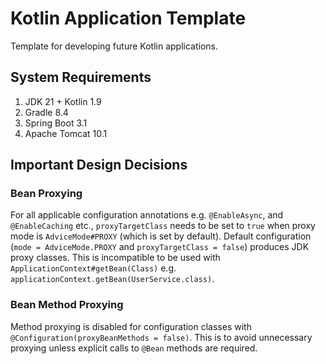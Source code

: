 # Kotlin Application Template
Template for developing future Kotlin applications.

## System Requirements

1. JDK 21 + Kotlin 1.9
2. Gradle 8.4
3. Spring Boot 3.1
4. Apache Tomcat 10.1

## Important Design Decisions

### Bean Proxying

For all applicable configuration annotations e.g. `@EnableAsync`, and `@EnableCaching` etc.,
`proxyTargetClass` needs to be set to `true` when proxy mode is `AdviceMode#PROXY` (which is set by default).
Default configuration (`mode = AdviceMode.PROXY` and `proxyTargetClass = false`) produces JDK proxy classes.
This is incompatible to be used with `ApplicationContext#getBean(Class)` e.g. `applicationContext.getBean(UserService.class)`.

### Bean Method Proxying

Method proxying is disabled for configuration classes with `@Configuration(proxyBeanMethods = false)`.
This is to avoid unnecessary proxying unless explicit calls to `@Bean` methods are required.  